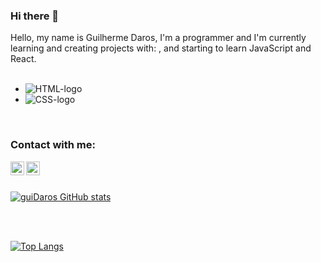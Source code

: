 ### Hi there 👋

Hello, my name is Guilherme Daros, I'm a programmer and I'm currently learning and creating projects with: , and starting to learn JavaScript and React.
<br>
<br>
- <img src="https://img.shields.io/badge/HTML5-E34F26?style=for-the-badge&logo=html5&logoColor=white" alt="HTML-logo" />  
- <img src="https://img.shields.io/badge/CSS3-1572B6?style=for-the-badge&logo=css3&logoColor=white" alt="CSS-logo" />

<br>

### Contact with me:

<a href="https://www.instagram.com/vassollerdaros/">
 <img align="left" alt="logo-instagram" width="22px" src="https://cdn.jsdelivr.net/npm/simple-icons@3.13.0/icons/instagram.svg"/>
<a/>
  
<a href="https://www.linkedin.com/in/gui-daros-8b7a76242/">
 <img align="left" alt="logo-linkedin" width="22px" src="https://cdn.jsdelivr.net/npm/simple-icons@3.13.0/icons/linkedin.svg"/>
<a/>
  
<p/>
<br/>
<br/>
  
[![guiDaros GitHub stats](https://github-readme-stats.vercel.app/api?username=guiDaros)](https://github.com/anuraghazra/github-readme-stats)

<br/>
<br/>
  
[![Top Langs](https://github-readme-stats.vercel.app/api/top-langs/?username=guiDaros)](https://github.com/anuraghazra/github-readme-stats)
